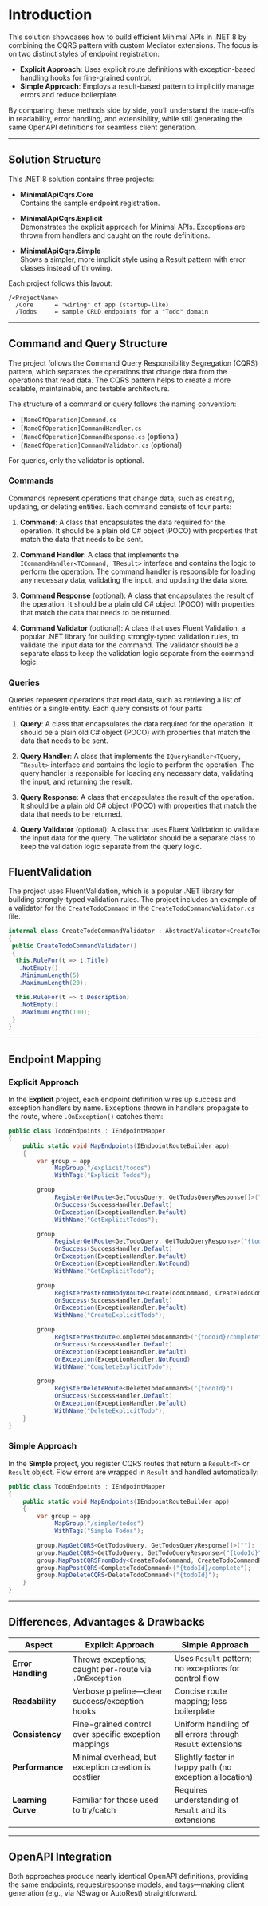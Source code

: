 # Introduction

This solution showcases how to build efficient Minimal APIs in .NET 8 by combining the CQRS pattern with custom Mediator extensions. The focus is on two distinct styles of endpoint registration:

- **Explicit Approach**: Uses explicit route definitions with exception-based handling hooks for fine-grained control.  
- **Simple Approach**: Employs a result-based pattern to implicitly manage errors and reduce boilerplate.

By comparing these methods side by side, you’ll understand the trade-offs in readability, error handling, and extensibility, while still generating the same OpenAPI definitions for seamless client generation.

---

## Solution Structure

This .NET 8 solution contains three projects:

- **MinimalApiCqrs.Core**  
  Contains the sample endpoint registration.

- **MinimalApiCqrs.Explicit**  
  Demonstrates the explicit approach for Minimal APIs. Exceptions are thrown from handlers and caught on the route definitions.

- **MinimalApiCqrs.Simple**  
  Shows a simpler, more implicit style using a Result pattern with error classes instead of throwing.

Each project follows this layout:

```
/<ProjectName>
  /Core      ← "wiring" of app (startup-like)
  /Todos     ← sample CRUD endpoints for a "Todo" domain
```

---

## Command and Query Structure

The project follows the Command Query Responsibility Segregation (CQRS) pattern, which separates the operations that change data from the operations that read data. The CQRS pattern helps to create a more scalable, maintainable, and testable architecture.

The structure of a command or query follows the naming convention:

- `[NameOfOperation]Command.cs`
- `[NameOfOperation]CommandHandler.cs`
- `[NameOfOperation]CommandResponse.cs` (optional)
- `[NameOfOperation]CommandValidator.cs` (optional)

For queries, only the validator is optional.

### Commands

Commands represent operations that change data, such as creating, updating, or deleting entities. Each command consists of four parts:

1. **Command**: A class that encapsulates the data required for the operation. It should be a plain old C# object (POCO) with properties that match the data that needs to be sent.

2. **Command Handler**: A class that implements the `ICommandHandler<TCommand, TResult>` interface and contains the logic to perform the operation. The command handler is responsible for loading any necessary data, validating the input, and updating the data store.

3. **Command Response** (optional): A class that encapsulates the result of the operation. It should be a plain old C# object (POCO) with properties that match the data that needs to be returned.

4. **Command Validator** (optional): A class that uses Fluent Validation, a popular .NET library for building strongly-typed validation rules, to validate the input data for the command. The validator should be a separate class to keep the validation logic separate from the command logic.

### Queries

Queries represent operations that read data, such as retrieving a list of entities or a single entity. Each query consists of four parts:

1. **Query**: A class that encapsulates the data required for the operation. It should be a plain old C# object (POCO) with properties that match the data that needs to be sent.

2. **Query Handler**: A class that implements the `IQueryHandler<TQuery, TResult>` interface and contains the logic to perform the operation. The query handler is responsible for loading any necessary data, validating the input, and returning the result.

3. **Query Response**: A class that encapsulates the result of the operation. It should be a plain old C# object (POCO) with properties that match the data that needs to be returned.

4. **Query Validator** (optional): A class that uses Fluent Validation to validate the input data for the query. The validator should be a separate class to keep the validation logic separate from the query logic.

## FluentValidation

The project uses FluentValidation, which is a popular .NET library for building strongly-typed validation rules. The project includes an example of a validator for the `CreateTodoCommand` in the `CreateTodoCommandValidator.cs` file.

```csharp
internal class CreateTodoCommandValidator : AbstractValidator<CreateTodoCommand>
{
 public CreateTodoCommandValidator()
 {
  this.RuleFor(t => t.Title)
   .NotEmpty()
   .MinimumLength(5)
   .MaximumLength(20);

  this.RuleFor(t => t.Description)
   .NotEmpty()
   .MaximumLength(100);
 }
}
```

---

## Endpoint Mapping

### Explicit Approach

In the **Explicit** project, each endpoint definition wires up success and exception handlers by name. Exceptions thrown in handlers propagate to the route, where `.OnException()` catches them:

```csharp
public class TodoEndpoints : IEndpointMapper
{
    public static void MapEndpoints(IEndpointRouteBuilder app)
    {
        var group = app
            .MapGroup("/explicit/todos")
            .WithTags("Explicit Todos");

        group
            .RegisterGetRoute<GetTodosQuery, GetTodosQueryResponse[]>("")
            .OnSuccess(SuccessHandler.Default)
            .OnException(ExceptionHandler.Default)
            .WithName("GetExplicitTodos");

        group
            .RegisterGetRoute<GetTodoQuery, GetTodoQueryResponse>("{todoId}")
            .OnSuccess(SuccessHandler.Default)
            .OnException(ExceptionHandler.Default)
            .OnException(ExceptionHandler.NotFound)
            .WithName("GetExplicitTodo");

        group
            .RegisterPostFromBodyRoute<CreateTodoCommand, CreateTodoCommandResponse>("")
            .OnSuccess(SuccessHandler.Default)
            .OnException(ExceptionHandler.Default)
            .WithName("CreateExplicitTodo");

        group
            .RegisterPostRoute<CompleteTodoCommand>("{todoId}/complete")
            .OnSuccess(SuccessHandler.Default)
            .OnException(ExceptionHandler.Default)
            .OnException(ExceptionHandler.NotFound)
            .WithName("CompleteExplicitTodo");

        group
            .RegisterDeleteRoute<DeleteTodoCommand>("{todoId}")
            .OnSuccess(SuccessHandler.Default)
            .OnException(ExceptionHandler.Default)
            .WithName("DeleteExplicitTodo");
    }
}
```

### Simple Approach

In the **Simple** project, you register CQRS routes that return a `Result<T>` or `Result` object. Flow errors are wrapped in `Result` and handled automatically:

```csharp
public class TodoEndpoints : IEndpointMapper
{
    public static void MapEndpoints(IEndpointRouteBuilder app)
    {
        var group = app
            .MapGroup("/simple/todos")
            .WithTags("Simple Todos");

        group.MapGetCQRS<GetTodosQuery, GetTodosQueryResponse[]>("");
        group.MapGetCQRS<GetTodoQuery, GetTodoQueryResponse>("{todoId}");
        group.MapPostCQRSFromBody<CreateTodoCommand, CreateTodoCommandResponse>("");
        group.MapPostCQRS<CompleteTodoCommand>("{todoId}/complete");
        group.MapDeleteCQRS<DeleteTodoCommand>("{todoId}");
    }
}
```

---

## Differences, Advantages & Drawbacks

| Aspect               | Explicit Approach                                       | Simple Approach                                            |
|----------------------|---------------------------------------------------------|------------------------------------------------------------|
| **Error Handling**   | Throws exceptions; caught per-route via `.OnException`  | Uses `Result` pattern; no exceptions for control flow      |
| **Readability**      | Verbose pipeline—clear success/exception hooks          | Concise route mapping; less boilerplate                    |
| **Consistency**      | Fine-grained control over specific exception mappings   | Uniform handling of all errors through `Result` extensions |
| **Performance**      | Minimal overhead, but exception creation is costlier    | Slightly faster in happy path (no exception allocation)    |
| **Learning Curve**   | Familiar for those used to try/catch                    | Requires understanding of `Result` and its extensions      |

---

## OpenAPI Integration

Both approaches produce nearly identical OpenAPI definitions, providing the same endpoints, request/response models, and tags—making client generation (e.g., via NSwag or AutoRest) straightforward.

